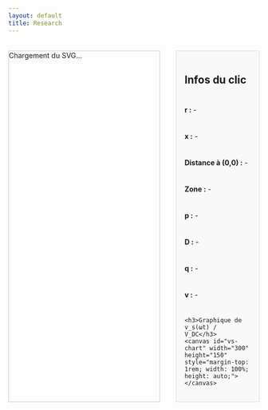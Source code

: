 ```yaml
---
layout: default
title: Research
---
```


<style>
  #svg-wrapper {
    border: 1px solid #ccc;
    display: inline-block;
    width: 60%;
    max-width: 60%;
  }

  #svg-wrapper svg {
    display: block;
    width: 100%;
    height: auto;
  }

  #info-panel {
    flex: 1;
    background: #f9f9f9;
    padding: 1rem;
    margin-left: 1rem;
    border: 1px solid #ddd;
    display: flex;
    flex-direction: column;
    gap: 0.5rem;
  }

  .dot {
    fill: red;
    stroke: black;
    stroke-width: 1px;
  }

  .container {
    display: flex;
    flex-direction: row;
    gap: 1rem;
    margin-top: 2rem;
  }
</style>

<div class="container">
  <div id="svg-wrapper">
    Chargement du SVG...
  </div>

  <div id="info-panel">
    <h2>Infos du clic</h2>
    <p><strong>r :</strong> <span id="x-val">-</span></p>
    <p><strong>x :</strong> <span id="y-val">-</span></p>
    <p><strong>Distance à (0,0) :</strong> <span id="distance">-</span></p>
    <p><strong>Zone :</strong> <span id="zone-val">-</span></p>
    <p><strong>p :</strong> <span id="p-val">-</span></p>
    <p><strong>D :</strong> <span id="d-val">-</span></p>
    <p><strong>q :</strong> <span id="q-val">-</span></p>
    <p><strong>v :</strong> <span id="v-val">-</span></p>

    <h3>Graphique de v_s(ωt) / V_DC</h3>
    <canvas id="vs-chart" width="300" height="150" style="margin-top: 1rem; width: 100%; height: auto;"></canvas>
  </div>
</div>

<script src="https://cdn.jsdelivr.net/npm/chart.js"></script>
<script>
const PI = Math.PI;

const frontier = Array.from({ length: 500 }, (_, j) => {
  const theta = (j / 499) * PI;
  const r = (1 / PI) * Math.pow(Math.sin(theta), 2);
  const x = (1 / PI) * (theta - Math.sin(theta) * Math.cos(theta));
  return { theta, x, r };
});

function getFrontierR(xTarget) {
  let left = 0;
  let right = frontier.length - 1;
  while (left < right) {
    const mid = Math.floor((left + right) / 2);
    if (frontier[mid].x < xTarget) {
      left = mid + 1;
    } else {
      right = mid;
    }
  }
  return frontier[left]?.r || 0;
}

function solveZCS(r, x) {
  for (let j = 0; j < 1000; j++) {
    const theta = (j / 999) * PI;
    const sinTh = Math.sin(theta);
    const cosTh = Math.cos(theta);
    const sinTh4 = Math.pow(Math.sin(theta / 2), 4);
    const xTheta = (1 / PI) * (theta - sinTh * cosTh);
    const rTheta = (4 / PI) * ((1 / (4 / (PI * r + 4 * sinTh4))) - sinTh4);
    if (Math.abs(xTheta - x) < 0.005 && Math.abs(rTheta - r) < 0.01) {
      const denom = PI * r + 4 * sinTh4;
      const iVal = 4 / denom;
      const p = (8 * r) / (denom * denom);
      const D = 0.5 - theta / (2 * PI);
      const v = 1 + 2 * (Math.cos(theta) - 1) / denom;
      const phi = 0;  // condition imposée en ZCS
      return { p, D, q: 0, v, i: iVal, theta, phi };
    }
  }
  return null;
}

function solveZVS(r, x) {
  for (let j = 0; j < 1000; j++) {
    const theta = (j / 999) * PI;
    const phiMin = (theta - PI) / 2;
    for (let k = 0; k < 100; k++) {
      const phi = phiMin + (k / 99) * -phiMin;
      const sinTh = Math.sin(theta);
      const sinTerm = Math.sin(theta - 2 * phi);
      const rTh = (1 / PI) * sinTh * sinTerm;
      const xTh = (1 / PI) * (theta - sinTh * Math.cos(theta - 2 * phi));
      if (Math.abs(rTh - r) < 0.01 && Math.abs(xTh - x) < 0.01) {
        const p = (2 / PI) * (sinTh * sinTerm) / Math.pow(Math.cos(phi) - Math.cos(phi - theta), 2);
        const D = 0.5 - theta / (2 * PI);
        const q = (1 - Math.cos(phi)) / (1 + Math.cos(phi - theta));
        const iVal = Math.sqrt((2 * p) / r);
        return { p, D, q, v: 0, i: iVal, theta, phi };
      }
    }
  }
  return null;
}

fetch('/assets/img/chart_EF.svg')
  .then(response => response.text())
  .then(svgText => {
    const wrapper = document.getElementById('svg-wrapper');
    wrapper.innerHTML = svgText;

    const svg = wrapper.querySelector('svg');
    svg.setAttribute('id', 'mysvg');

    svg.addEventListener('click', function(evt) {
      const existingDot = svg.querySelector('.dot');
      if (existingDot) svg.removeChild(existingDot);

      const pt = svg.createSVGPoint();
      pt.x = evt.clientX;
      pt.y = evt.clientY;
      const svgPoint = pt.matrixTransform(svg.getScreenCTM().inverse());
      const xPix = svgPoint.x;
      const yPix = svgPoint.y;

      const r = 0.000531 * xPix - 0.1078;
      const x = -0.001022 * yPix + 1.0918;

      const dot = document.createElementNS("http://www.w3.org/2000/svg", "circle");
      dot.setAttribute("cx", xPix);
      dot.setAttribute("cy", yPix);
      dot.setAttribute("r", 5);
      dot.setAttribute("class", "dot");
      svg.appendChild(dot);

      document.getElementById('x-val').textContent = r.toFixed(4);
      document.getElementById('y-val').textContent = x.toFixed(4);
      document.getElementById('distance').textContent = Math.sqrt(r*r + x*x).toFixed(4);

      let zone = '-';
      let res = null;
      if (r < 0 || r > 2/PI || x < 0 || x > 1) {
        zone = 'Hors zone';
      } else {
        const rFrontier = getFrontierR(x);
        if (r < rFrontier) {
          zone = 'ZVS';
          res = solveZVS(r, x);
        } else {
          zone = 'ZCS';
          res = solveZCS(r, x);
        }
      }

      document.getElementById('zone-val').textContent = zone;
      document.getElementById('p-val').textContent = res ? res.p.toFixed(4) : '-';
      document.getElementById('d-val').textContent = res ? res.D.toFixed(4) : '-';
      document.getElementById('q-val').textContent = res ? res.q.toFixed(4) : '-';
      document.getElementById('v-val').textContent = res ? res.v.toFixed(4) : '-';

      if (res && typeof res.theta === 'number' && typeof res.i === 'number') {
        const theta = res.theta;
        const phi = res.phi || 0;
        const i = res.i;
        const vsData = [];
        const labels = [];
        const N = 500;

        for (let k = 0; k <= N; k++) {
          const wt = (k / N) * 2 * Math.PI;
          let vs;
          if (wt <= Math.PI - theta) {
            vs = 0;
          } else if (wt <= Math.PI) {
            vs = -i * (Math.cos(phi - theta) + Math.cos(wt + phi));
          } else if (wt <= 2 * Math.PI - theta) {
            vs = 2;
          } else {
            vs = 2 + i * (Math.cos(phi - theta) - Math.cos(wt + phi));
          }
          labels.push(wt.toFixed(2));
          vsData.push(vs);
        }

        const ctx = document.getElementById('vs-chart').getContext('2d');
        if (window.vsChart) {
          window.vsChart.data.labels = labels;
          window.vsChart.data.datasets[0].data = vsData;
          window.vsChart.update();
        } else {
          window.vsChart = new Chart(ctx, {
            type: 'line',
            data: {
              labels: labels,
              datasets: [{
                label: 'v_s(ωt) / V_DC',
                data: vsData,
                borderColor: 'blue',
                borderWidth: 2,
                pointRadius: 0,
                fill: false,
              }]
            },
            options: {
              scales: {
                x: {
                  title: { display: true, text: 'ωt (rad)' },
                  ticks: { maxTicksLimit: 10 }
                },
                y: {
                  title: { display: true, text: 'v_s / V_DC' },
                  suggestedMin: -1,
                  suggestedMax: 3
                }
              }
            }
          });
        }
      }
    });
  })
  .catch(error => {
    document.getElementById('svg-wrapper').innerHTML = "Erreur de chargement du SVG.";
    console.error("Erreur lors du chargement du SVG :", error);
  });
</script>
